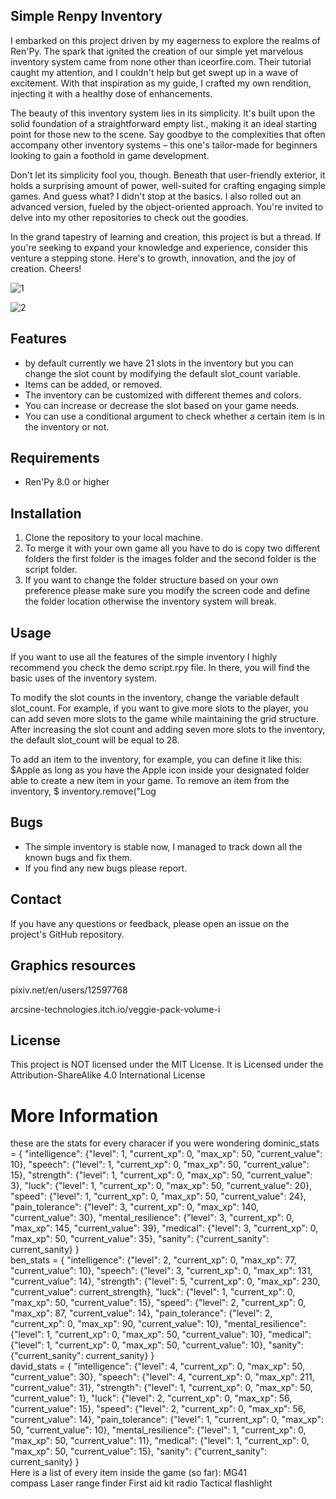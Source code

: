 ## Simple Renpy Inventory

I embarked on this project driven by my eagerness to explore the realms of Ren'Py. The spark that ignited the creation of our simple yet marvelous inventory system came from none other than iceorfire.com. Their tutorial caught my attention, and I couldn't help but get swept up in a wave of excitement. With that inspiration as my guide, I crafted my own rendition, injecting it with a healthy dose of enhancements.

The beauty of this inventory system lies in its simplicity. It's built upon the solid foundation of a straightforward empty list., making it an ideal starting point for those new to the scene. Say goodbye to the complexities that often accompany other inventory systems – this one's tailor-made for beginners looking to gain a foothold in game development.

Don't let its simplicity fool you, though. Beneath that user-friendly exterior, it holds a surprising amount of power, well-suited for crafting engaging simple games. And guess what? I didn't stop at the basics. I also rolled out an advanced version, fueled by the object-oriented approach. You're invited to delve into my other repositories to check out the goodies.

In the grand tapestry of learning and creation, this project is but a thread. If you're seeking to expand your knowledge and experience, consider this venture a stepping stone. Here's to growth, innovation, and the joy of creation. Cheers!


 ![1](https://github.com/Patchmonk/Simple-Renpy-Inventory/assets/7914321/e176ed5e-9ee5-4413-ac6f-3f5885e32278)


 ![2](https://github.com/Patchmonk/Simple-Renpy-Inventory/assets/7914321/d669dc11-bbb8-4ddc-ac82-7003768710e0)



## Features

* by default currently we have 21 slots in the inventory but you can change the slot count by modifying the default slot_count variable.
* Items can be added, or removed.
* The inventory can be customized with different themes and colors.
* You can increase or decrease the slot based on your game needs.
* You can use a conditional argument to check whether a certain item is in the inventory or not.

## Requirements
* Ren'Py 8.0 or higher

## Installation

1. Clone the repository to your local machine.
2. To merge it with your own game all you have to do is copy two different folders the first folder is the images folder and the second folder is the script folder.
3. If you want to change the folder structure based on your own preference please make sure you modify the screen code and define the folder location otherwise the inventory system will break.

## Usage
If you want to use all the features of the simple inventory I highly recommend you check the demo script.rpy file. In there, you will find the basic uses of the inventory system.

To modify the slot counts in the inventory, change the variable default slot_count. For example, if you want to give more slots to the player, you can add seven more slots to the game 
while maintaining the grid structure. After increasing the slot count and adding seven more slots to the inventory, the default slot_count will be equal to 28.

To add an item to the inventory, for example, you can define it like this: $Apple as long as you have the Apple icon inside your designated folder able to create a new item in your game.
To remove an item from the inventory, $ inventory.remove("Log
 

## Bugs

* The simple inventory is stable now, I managed to track down all the known bugs and fix them.
* If you find any new bugs please report.

 

## Contact

If you have any questions or feedback, please open an issue on the project's GitHub repository.

## Graphics resources

pixiv.net/en/users/12597768

arcsine-technologies.itch.io/veggie-pack-volume-i

## License
This project is NOT licensed under the MIT License. It is Licensed under the   Attribution-ShareAlike 4.0 International License 
# More Information
these are the stats for every characer if you were wondering
   dominic_stats = {
        "intelligence": {"level": 1, "current_xp": 0, "max_xp": 50, "current_value": 10},
        "speech": {"level": 1, "current_xp": 0, "max_xp": 50, "current_value": 15},
        "strength": {"level": 1, "current_xp": 0, "max_xp": 50, "current_value": 3},
        "luck": {"level": 1, "current_xp": 0, "max_xp": 50, "current_value": 20},
        "speed": {"level": 1, "current_xp": 0, "max_xp": 50, "current_value": 24},
        "pain_tolerance": {"level": 3, "current_xp": 0, "max_xp": 140, "current_value": 30},
        "mental_resilience": {"level": 3, "current_xp": 0, "max_xp": 145, "current_value": 39},
        "medical": {"level": 3, "current_xp": 0, "max_xp": 50, "current_value": 35},
        "sanity": {"current_sanity": current_sanity}
        }  
    ben_stats = {
        "intelligence": {"level": 2, "current_xp": 0, "max_xp": 77, "current_value": 10},
        "speech": {"level": 3, "current_xp": 0, "max_xp": 131, "current_value": 14},
        "strength": {"level": 5, "current_xp": 0, "max_xp": 230, "current_value": current_strength},
        "luck": {"level": 1, "current_xp": 0, "max_xp": 50, "current_value": 15},
        "speed": {"level": 2, "current_xp": 0, "max_xp": 87, "current_value": 14},
        "pain_tolerance": {"level": 2, "current_xp": 0, "max_xp": 90, "current_value": 10},
        "mental_resilience": {"level": 1, "current_xp": 0, "max_xp": 50, "current_value": 10},
        "medical": {"level": 1, "current_xp": 0, "max_xp": 50, "current_value": 10},
        "sanity": {"current_sanity": current_sanity}
        }            
    david_stats = {
        "intelligence": {"level": 4, "current_xp": 0, "max_xp": 50, "current_value": 30},
        "speech": {"level": 4, "current_xp": 0, "max_xp": 211, "current_value": 31},
        "strength": {"level": 1, "current_xp": 0, "max_xp": 50, "current_value": 1},
        "luck": {"level": 2, "current_xp": 0, "max_xp": 56, "current_value": 15},
        "speed": {"level": 2, "current_xp": 0, "max_xp": 56, "current_value": 14},
        "pain_tolerance": {"level": 1, "current_xp": 0, "max_xp": 50, "current_value": 10},
        "mental_resilience": {"level": 1, "current_xp": 0, "max_xp": 50, "current_value": 11},
        "medical": {"level": 1, "current_xp": 0, "max_xp": 50, "current_value": 15},
        "sanity": {"current_sanity": current_sanity}
        }        
Here is a list of every item inside the game (so far):
MG41    
compass
Laser range finder
First aid kit
radio
Tactical flashlight